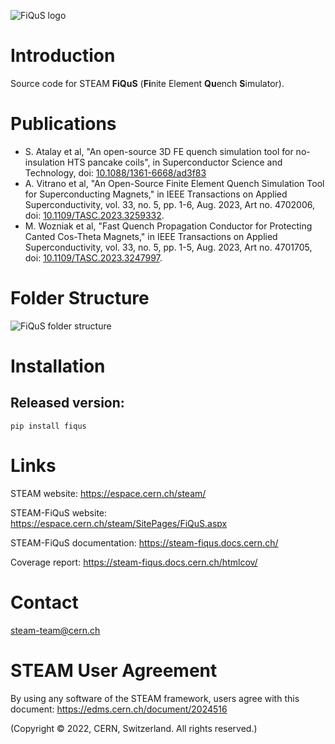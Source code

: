 ![FiQuS logo](https://gitlab.cern.ch/steam/fiqus/-/raw/master/docs/images/FiQuS_name_logo.svg)

# Introduction
Source code for STEAM **FiQuS** (**Fi**nite Element **Qu**ench **S**imulator).

# Publications

- S. Atalay et al, "An open-source 3D FE quench simulation tool for no-insulation HTS pancake coils", in Superconductor Science and Technology, doi: [10.1088/1361-6668/ad3f83](https://doi.org/10.1088/1361-6668/ad3f83)
- A. Vitrano et al, "An Open-Source Finite Element Quench Simulation Tool for Superconducting Magnets," in IEEE Transactions on Applied Superconductivity, vol. 33, no. 5, pp. 1-6, Aug. 2023, Art no. 4702006, doi: [10.1109/TASC.2023.3259332](https://ieeexplore.ieee.org/abstract/document/10077402).
- M. Wozniak et al, "Fast Quench Propagation Conductor for Protecting Canted Cos-Theta Magnets," in IEEE Transactions on Applied Superconductivity, vol. 33, no. 5, pp. 1-5, Aug. 2023, Art no. 4701705, doi: [10.1109/TASC.2023.3247997](https://ieeexplore.ieee.org/document/10050158).

# Folder Structure
![FiQuS folder structure](https://gitlab.cern.ch/steam/fiqus/-/raw/master/docs/images/FiQuS_folder_structure.svg)

# Installation

## Released version:
```pip install fiqus```

# Links
STEAM website: https://espace.cern.ch/steam/

STEAM-FiQuS website: https://espace.cern.ch/steam/SitePages/FiQuS.aspx

STEAM-FiQuS documentation: https://steam-fiqus.docs.cern.ch/ 

Coverage report: https://steam-fiqus.docs.cern.ch/htmlcov/ 

# Contact
steam-team@cern.ch

# STEAM User Agreement
By using any software of the STEAM framework, users agree with this document:
https://edms.cern.ch/document/2024516

(Copyright © 2022, CERN, Switzerland. All rights reserved.)
